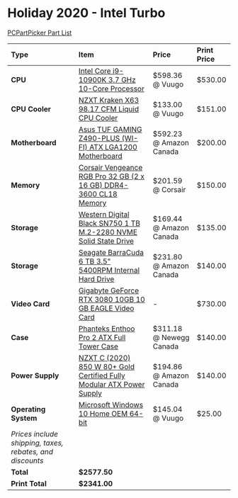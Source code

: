 # Holiday 2020 - Intel Turbo

[PCPartPicker Part List](https://ca.pcpartpicker.com/list/Fm8bRv)

Type|Item|Price|Print Price
:----|:----|:----|:----
**CPU** | [Intel Core i9-10900K 3.7 GHz 10-Core Processor](https://ca.pcpartpicker.com/product/cwFKHx/intel-core-i9-10900k-37-ghz-10-core-processor-bx8070110900k) | $598.36 @ Vuugo | $530.00
**CPU Cooler** | [NZXT Kraken X63 98.17 CFM Liquid CPU Cooler](https://ca.pcpartpicker.com/product/JfVG3C/nzxt-kraken-x63-9817-cfm-liquid-cpu-cooler-rl-krx63-01) | $133.00 @ Vuugo | $151.00
**Motherboard** | [Asus TUF GAMING Z490-PLUS (WI-FI) ATX LGA1200 Motherboard](https://ca.pcpartpicker.com/product/MVRgXL/asus-tuf-gaming-z490-plus-wi-fi-atx-lga1200-motherboard-tuf-gaming-z490-plus-wi-fi) | $592.23 @ Amazon Canada | $200.00
**Memory** | [Corsair Vengeance RGB Pro 32 GB (2 x 16 GB) DDR4-3600 CL18 Memory](https://ca.pcpartpicker.com/product/khmFf7/corsair-vengeance-rgb-pro-32-gb-2-x-16-gb-ddr4-3600-memory-cmw32gx4m2z3600c18) | $201.59 @ Corsair | $150.00
**Storage** | [Western Digital Black SN750 1 TB M.2-2280 NVME Solid State Drive](https://ca.pcpartpicker.com/product/QQrmP6/western-digital-wd_black-sn750-1-tb-m2-2280-nvme-solid-state-drive-wds100t3x0c) | $169.44 @ Amazon Canada | $135.00
**Storage** | [Seagate BarraCuda 6 TB 3.5" 5400RPM Internal Hard Drive](https://ca.pcpartpicker.com/product/ByL48d/seagate-barracuda-6tb-35-5400rpm-internal-hard-drive-st6000dm003) | $231.80 @ Amazon Canada | $140.00
**Video Card** | [Gigabyte GeForce RTX 3080 10GB 10 GB EAGLE Video Card](https://ca.pcpartpicker.com/product/nchmP6/gigabyte-geforce-rtx-3080-10gb-10-gb-eagle-video-card-gv-n3080eagle-10gd) |- | $730.00
**Case** | [Phanteks Enthoo Pro 2 ATX Full Tower Case](https://ca.pcpartpicker.com/product/gQWBD3/phanteks-enthoo-pro-2-atx-full-tower-case-ph-es620ptg_dbk01) | $311.18 @ Newegg Canada | $140.00
**Power Supply** | [NZXT C (2020) 850 W 80+ Gold Certified Fully Modular ATX Power Supply](https://ca.pcpartpicker.com/product/hrqBD3/nzxt-c-850-w-80-gold-certified-fully-modular-atx-power-supply-np-c850m-us) | $194.86 @ Amazon Canada | $140.00
**Operating System** | [Microsoft Windows 10 Home OEM 64-bit](https://ca.pcpartpicker.com/product/wtgPxr/microsoft-os-kw900140) | $145.04 @ Vuugo | $25.00
 | *Prices include shipping, taxes, rebates, and discounts* |
 | **Total** | **$2577.50**
 | **Print Total** | **$2341.00**
